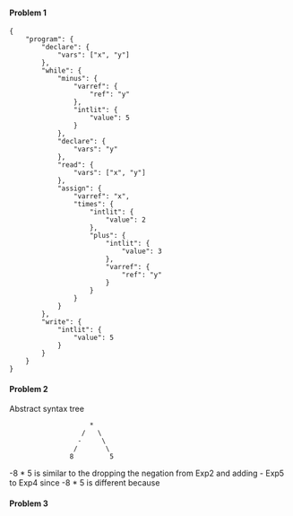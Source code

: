 #### Problem 1
```
{
    "program": {
        "declare": {
            "vars": ["x", "y"]
        },
        "while": {
            "minus": {
                "varref": {
                    "ref": "y"
                },
                "intlit": {
                    "value": 5
                }
            },
            "declare": {
                "vars": "y"
            },
            "read": {
                "vars": ["x", "y"]
            },
            "assign": {
                "varref": "x",
                "times": {
                    "intlit": {
                        "value": 2
                    },
                    "plus": {
                        "intlit": {
                            "value": 3
                        },
                        "varref": {
                            "ref": "y"
                        }
                    }
                }
            }
        },
        "write": {
            "intlit": {
                "value": 5
            }
        }
    }
}
```

#### Problem 2


Abstract syntax tree
```
                    *
                  /   \
                 -     \
                /       \
               8         5
```
-8 * 5 is similar to the dropping the negation from Exp2 and adding - Exp5 to Exp4 since 
-8 * 5 is different because

#### Problem 3
```

```





